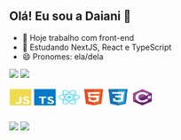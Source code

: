 ## Olá! Eu sou a Daiani 👋

- 🔭 Hoje trabalho com front-end
- 🌱 Estudando NextJS, React e TypeScript
- 😄 Pronomes: ela/dela

<div>
  <a href="https://github.com/DaianiNoronha"></a>
   <img height="180" src="https://github-readme-stats.vercel.app/api?username=DaianiNoronha&show_icons=true&theme=dracula&include_all_commits=true&count_private=true"/> 
   <img height="180 em" src="https://github-readme-stats.vercel.app/api/top-langs/?username=DaianiNoronha&layout=compact&langs_count=16&theme=dracula"/>
</div>

<div style="display: inline_block"><br>
  <img align="center" alt="Daiani-Js" height="30" width="40" src="https://raw.githubusercontent.com/devicons/devicon/master/icons/javascript/javascript-plain.svg">
  <img align="center" alt="Daiani-Ts" height="30" width="40" src="https://raw.githubusercontent.com/devicons/devicon/master/icons/typescript/typescript-plain.svg">
  <img align="center" alt="Daiani-React" height="30" width="40" src="https://raw.githubusercontent.com/devicons/devicon/master/icons/react/react-original.svg">
  <img align="center" alt="Daiani-HTML" height="30" width="40" src="https://raw.githubusercontent.com/devicons/devicon/master/icons/html5/html5-original.svg">
  <img align="center" alt="Daiani-CSS" height="30" width="40" src="https://raw.githubusercontent.com/devicons/devicon/master/icons/css3/css3-original.svg">
  <img align="center" alt="Daiani-Csharp" height="30" width="40" src="https://raw.githubusercontent.com/devicons/devicon/master/icons/csharp/csharp-original.svg">
</div>

 ##
 
<div> 
  <a href = "mailto:daianinoronhadev@gmail.com"><img src="https://img.shields.io/badge/-Gmail-%23333?style=for-the-badge&logo=gmail&logoColor=white" target="_blank"></a>
  <a href="https://www.linkedin.com/in/daianinoronha/" target="_blank"><img src="https://img.shields.io/badge/-LinkedIn-%230077B5?style=for-the-badge&logo=linkedin&logoColor=white" target="_blank"></a> 
</div>

